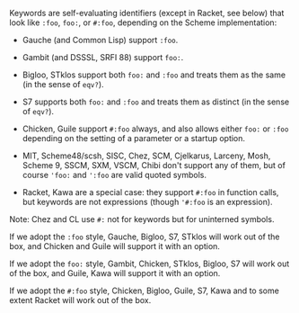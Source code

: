 Keywords are self-evaluating identifiers (except in Racket, see below)
that look like `:foo`, `foo:`, or `#:foo`, depending on the Scheme implementation:

*  Gauche (and Common Lisp) support `:foo`.

*  Gambit (and DSSSL, SRFI 88) support `foo:`.

*  Bigloo, STklos support both `foo:` and `:foo` and treats them as the same (in the sense of `eqv?`).

*  S7 supports both `foo:` and `:foo` and treats them as distinct (in the sense of `eqv?`).

*  Chicken, Guile support `#:foo` always, and also allows either `foo:` or `:foo` depending on the setting of a parameter or a startup option.

*  MIT, Scheme48/scsh, SISC, Chez, SCM, CjeIkarus, Larceny, Mosh, Scheme 9, SSCM, SXM, VSCM, Chibi don't support any of them, but of course `'foo:` and `':foo` are valid quoted symbols.

*  Racket, Kawa are a special case: they support `#:foo` in function calls, but keywords are not expressions (though `'#:foo` is an expression).

Note: Chez and CL use `#:` not for keywords but for uninterned symbols.

If we adopt the `:foo` style, Gauche, Bigloo, S7, STklos will work out of the box,
and Chicken and Guile will support it with an option.

If we adopt the `foo:` style, Gambit, Chicken, STklos, Bigloo, S7 will work out of the box,
and Guile, Kawa will support it with an option.

If we adopt the `#:foo` style, Chicken, Bigloo, Guile, S7, Kawa and to some extent Racket will work out of the box.
